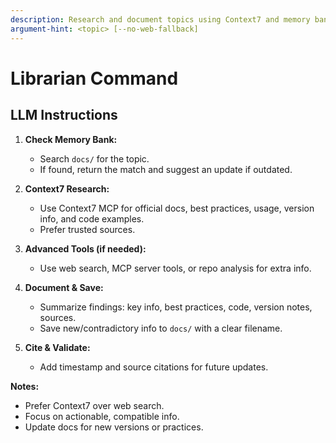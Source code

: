 ```yaml
---
description: Research and document topics using Context7 and memory bank tools
argument-hint: <topic> [--no-web-fallback]
---
```


# Librarian Command

## LLM Instructions

1. **Check Memory Bank:**  
    - Search `docs/` for the topic.  
    - If found, return the match and suggest an update if outdated.

2. **Context7 Research:**  
    - Use Context7 MCP for official docs, best practices, usage, version info, and code examples.  
    - Prefer trusted sources.

3. **Advanced Tools (if needed):**  
    - Use web search, MCP server tools, or repo analysis for extra info.

4. **Document & Save:**  
    - Summarize findings: key info, best practices, code, version notes, sources.  
    - Save new/contradictory info to `docs/` with a clear filename.

5. **Cite & Validate:**  
    - Add timestamp and source citations for future updates.

**Notes:**  
- Prefer Context7 over web search.  
- Focus on actionable, compatible info.  
- Update docs for new versions or practices.
